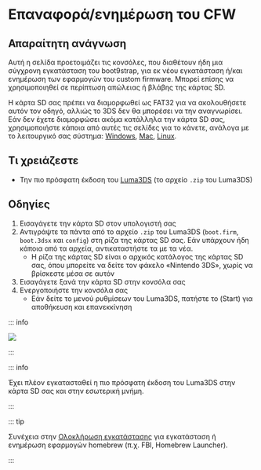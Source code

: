 # Επαναφορά/ενημέρωση του CFW

## Απαραίτητη ανάγνωση

Αυτή η σελίδα προετοιμάζει τις κονσόλες, που διαθέτουν ήδη μια σύγχρονη εγκατάσταση του boot9strap, για εκ νέου εγκατάσταση ή/και ενημέρωση των εφαρμογών του custom firmware. Μπορεί επίσης να χρησιμοποιηθεί σε περίπτωση απώλειας ή βλάβης της κάρτας SD.

Η κάρτα SD σας πρέπει να διαμορφωθεί ως FAT32 για να ακολουθήσετε αυτόν τον οδηγό, αλλιώς το 3DS δεν θα μπορέσει να την αναγνωρίσει. Εάν δεν έχετε διαμορφώσει ακόμα κατάλληλα την κάρτα SD σας, χρησιμοποιήστε κάποια από αυτές τις σελίδες για το κάνετε, ανάλογα με το λειτουργικό σας σύστημα: [Windows](formatting-sd-\(windows\)), [Mac](formatting-sd-\(mac\)), [Linux](formatting-sd-\(linux\)).

## Τι χρειάζεστε

- Την πιο πρόσφατη έκδοση του [Luma3DS](https://github.com/LumaTeam/Luma3DS/releases/latest) (το αρχείο `.zip` του Luma3DS)

## Οδηγίες

1. Εισαγάγετε την κάρτα SD στον υπολογιστή σας
2. Αντιγράψτε τα πάντα από το αρχείο `.zip` του Luma3DS (`boot.firm`, `boot.3dsx` και `config`) στη ρίζα της κάρτας SD σας. Εάν υπάρχουν ήδη κάποια από τα αρχεία, αντικαταστήστε τα με τα νέα.
    - Η ρίζα της κάρτας SD είναι ο αρχικός κατάλογος της κάρτας SD σας, όπου μπορείτε να δείτε τον φάκελο «Nintendo 3DS», χωρίς να βρίσκεστε μέσα σε αυτόν
3. Εισαγάγετε ξανά την κάρτα SD στην κονσόλα σας
4. Ενεργοποιήστε την κονσόλα σας
    - Εάν δείτε το μενού ρυθμίσεων του Luma3DS, πατήστε το (Start) για αποθήκευση και επανεκκίνηση

::: info

![](/images/screenshots/restoringcfw-root-layout.png)

:::

::: info

Έχει πλέον εγκατασταθεί η πιο πρόσφατη έκδοση του Luma3DS στην κάρτα SD σας και στην εσωτερική μνήμη.

:::

::: tip

Συνέχεια στην [Ολοκλήρωση εγκατάστασης](finalizing-setup) για εγκατάσταση ή ενημέρωση εφαρμογών homebrew (π.χ. FBI, Homebrew Launcher).

:::
